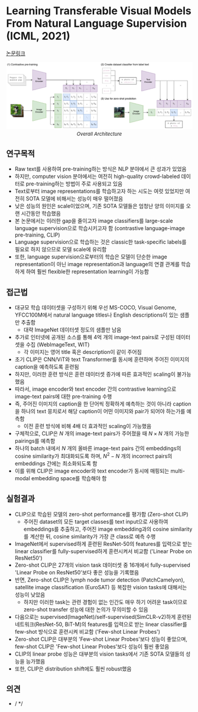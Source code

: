 # Learning Transferable Visual Models From Natural Language Supervision (ICML, 2021)

[논문링크](https://proceedings.mlr.press/v139/radford21a)

<p align="center">
    <img width="800" alt='fig1' src="../img/radford2021learning.png?raw=true"></br>
    <em><font size=2>Overall Architecture</font></em>
</p>

## 연구목적
- Raw text를 사용하여 pre-training하는 방식은 NLP 분야에서 큰 성과가 있었음
- 하지만, computer vision 분야에서는 여전히 high-quality crowd-labeled 데이터로 pre-training하는 방법이 주로 사용되고 있음
- Text로부터 image representations를 학습하고자 하는 시도는 여럿 있었지만 여전히 SOTA 모델에 비해서는 성능이 매우 떨어졌음
- 낮은 성능의 원인은 scale이었으며, 기존 SOTA 모델들은 엄청난 양의 이미지를 오랜 시간동안 학습했음
- 본 논문에서는 이러한 gap을 줄이고자 image classifiers를 large-scale language supervision으로 학습시키고자 함 (contrastive language-image pre-training, CLIP)
- Language supervision으로 학습하는 것은 classic한 task-specific labels를 필요로 하지 않으므로 모델 scale에 유리함
- 또한, language supervision으로부터의 학습은 모델이 단순한 image representation이 아닌 image representation과 language의 연결 관계를 학습하게 하여 훨씬 flexible한 representation learning이 가능함

## 접근법
- 대규모 학습 데이터셋을 구성하기 위해 우선 MS-COCO, Visual Genome, YFCC100M에서 natural language titles나 English descriptions이 있는 샘플만 추출함
  - 대략 ImageNet 데이터셋 정도의 샘플만 남음
- 추가로 인터넷에 공개된 소스를 통해 4억 개의 image-text pairs로 구성된 데이터셋을 수집 (WebImageText, WIT)
  - 각 이미지는 영어 title 혹은 description이 같이 주어짐
- 초기 CLIP은 CNN/ViT와 text Transformer를 동시에 훈련하며 주어진 이미지의 caption을 예측하도록 훈련됨
- 하지만, 이러한 훈련 방식은 훈련 데이터셋 증가에 따른 효과적인 scaling이 불가능했음
- 따라서, image encoder와 text encoder 간의 contrastive learning으로 image-text pairs에 대한 pre-training 수행
- 즉, 주어진 이미지의 caption을 한 단어씩 정확하게 예측하는 것이 아니라 caption을 하나의 text 뭉치로서 해당 caption이 어떤 이미지와 pair가 되어야 하는가를 예측함
  - 이전 훈련 방식에 비해 4배 더 효과적인 scaling이 가능했음
- 구체적으로, CLIP은 $N$ 개의 image-text pairs가 주어졌을 때 ${N}\times{N}$ 개의 가능한 pairings를 예측함
- 하나의 batch 내에서 $N$ 개의 올바른 image-text pairs 간의 embeddings의 cosine similarity가 최대화되도록 하며, $N^2-N$ 개의 incorrect pairs의 embeddings 간에는 최소화되도록 함
- 이를 위해 CLIP은 image encoder와 text encoder가 동시에 매핑되는 multi-modal embedding space를 학습해야 함

## 실험결과
- CLIP으로 학습된 모델의 zero-shot performance를 평가함 (Zero-shot CLIP)
  - 주어진 dataset의 모든 target classes를 text input으로 사용하여 embeddings를 추출하고, 주어진 image embedding과의 cosine similarity를 계산한 뒤, cosine similarity가 가장 큰 class로 예측 수행
- ImageNet에서 supervised하게 훈련된 ResNet-50의 features를 입력으로 받는 linear classifier를 fully-supervised하게 훈련시켜서 비교함 ('Linear Probe on ResNet50')
- Zero-shot CLIP은 27개의 vision task 데이터셋 중 16개에서 fully-supervised 'Linear Probe on ResNet50'보다 좋은 성능을 기록했음 
- 반면, Zero-shot CLIP은 lymph node tumor detection (PatchCamelyon), satellite image classification (EuroSAT) 등 복잡한 vision tasks에 대해서는 성능이 낮았음 
  - 하지만 이러한 task는 관련 경험이 없는 인간도 매우 하기 어려운 task이므로 zero-shot transfer 성능에 대한 논의가 무의미할 수 있음
- 다음으로는 supervised(ImageNet)/self-supervised(SimCLR-v2)하게 훈련된 네트워크(ResNet-50, BiT-M)의 features를 입력으로 받는 linear classifier를 few-shot 방식으로 훈련시켜 비교함 ('Few-shot Linear Probes')
- Zero-shot CLIP은 대부분의 'Few-shot Linear Probes'보다 성능이 좋았으며, few-shot CLIP은 'Few-shot Linear Probes'보다 성능이 훨씬 좋았음
- CLIP의 linear probe 성능은 대부분의 vision tasks에서 기존 SOTA 모델들의 성능을 능가했음
- 또한, CLIP은 distribution shift에도 훨씬 robust했음

## 의견
- /
*/